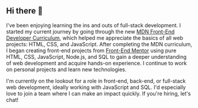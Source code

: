 ## Hi there 👋

I've been enjoying learning the ins and outs of full-stack development. I started my current journey by going through the new [MDN Front-End Developer Curriculum](https://developer.mozilla.org/en-US/curriculum/), which helped me appreciate the basics of all web projects: HTML, CSS, and JavaScript. After completing the MDN curriculum, I began creating front-end projects from [Front-End Mentor](https://www.frontendmentor.io/challenges)  using pure HTML, CSS, JavaScript, Node.js, and SQL to gain a deeper understanding of web development and acquire hands-on experience. I continue to work on personal projects and learn new technologies.

I'm currently on the lookout for a role in front-end, back-end, or full-stack web development, ideally working with JavaScript and SQL. I'd especially love to join a team where I can make an impact quickly. If you're hiring, let's chat!
